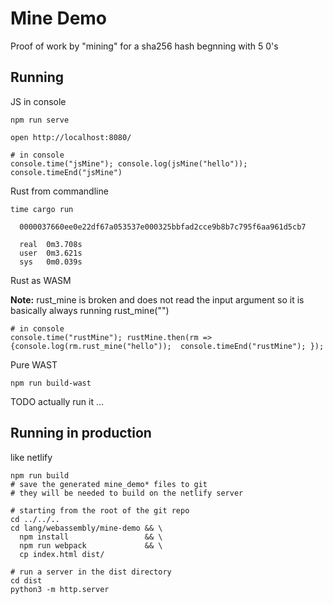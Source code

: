 # Mine Demo

Proof of work by "mining" for a sha256 hash begnning with 5 0's

## Running

JS in console

```
npm run serve

open http://localhost:8080/

# in console
console.time("jsMine"); console.log(jsMine("hello")); console.timeEnd("jsMine")
```

Rust from commandline

```
time cargo run

  0000037660ee0e22df67a053537e000325bbfad2cce9b8b7c795f6aa961d5cb7

  real	0m3.708s
  user	0m3.621s
  sys	0m0.039s
```

Rust as WASM

**Note:** rust_mine is broken and does not read the input argument so it is
basically always running rust_mine("")

```
# in console
console.time("rustMine"); rustMine.then(rm => {console.log(rm.rust_mine("hello"));  console.timeEnd("rustMine"); });
```

Pure WAST

```
npm run build-wast
```

TODO actually run it ...

## Running in production

like netlify

```
npm run build
# save the generated mine_demo* files to git
# they will be needed to build on the netlify server

# starting from the root of the git repo
cd ../../..
cd lang/webassembly/mine-demo && \
  npm install                 && \
  npm run webpack             && \
  cp index.html dist/

# run a server in the dist directory
cd dist
python3 -m http.server
```

